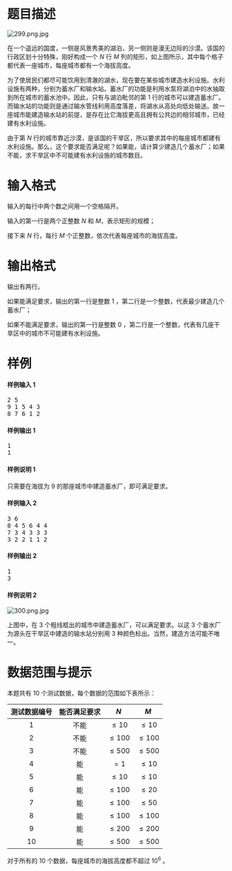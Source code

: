 
# 题目描述

![299.png.jpg](/source/loj/2595/img/aHR0cHM6Ly9pLmxvbGkubmV0LzIwMTgvMDUvMjIvNWIwM2RiNTY1NTBhMy5qcGc=.jpg)

在一个遥远的国度，一侧是风景秀美的湖泊，另一侧则是漫无边际的沙漠。该国的行政区划十分特殊，刚好构成一个 $N$ 行 $M$ 列的矩形，如上图所示，其中每个格子都代表一座城市，每座城市都有一个海拔高度。

为了使居民们都尽可能饮用到清澈的湖水，现在要在某些城市建造水利设施。水利设施有两种，分别为蓄水厂和输水站。蓄水厂的功能是利用水泵将湖泊中的水抽取到所在城市的蓄水池中。因此，只有与湖泊毗邻的第 $1$ 行的城市可以建造蓄水厂。而输水站的功能则是通过输水管线利用高度落差，将湖水从高处向低处输送。故一座城市能建造输水站的前提，是存在比它海拔更高且拥有公共边的相邻城市，已经建有水利设施。

由于第 $N$ 行的城市靠近沙漠，是该国的干旱区，所以要求其中的每座城市都建有水利设施。那么，这个要求能否满足呢？如果能，请计算少建造几个蓄水厂；如果不能，求干旱区中不可能建有水利设施的城市数目。 

# 输入格式

输入的每行中两个数之间用一个空格隔开。

输入的第一行是两个正整数 $N$ 和 $M$，表示矩形的规模；

接下来 $N$ 行，每行 $M$ 个正整数，依次代表每座城市的海拔高度。 

# 输出格式

输出有两行。

如果能满足要求，输出的第一行是整数 $1$ ，第二行是一个整数，代表最少建造几个蓄水厂；

如果不能满足要求，输出的第一行是整数 $0$ ，第二行是一个整数，代表有几座干旱区中的城市不可能建有水利设施。 

# 样例

#### 样例输入 1
<pre>
2 5
9 1 5 4 3
8 7 6 1 2
</pre>

#### 样例输出 1
<pre>
1
1
</pre>

#### 样例说明 1

只需要在海拔为 $9$ 的那座城市中建造蓄水厂，即可满足要求。 

#### 样例输入 2
<pre>
3 6
8 4 5 6 4 4
7 3 4 3 3 3
3 2 2 1 1 2
</pre>

#### 样例输出 2
<pre>
1
3
</pre>

#### 样例说明 2

![300.png.jpg](/source/loj/2595/img/aHR0cHM6Ly9pLmxvbGkubmV0LzIwMTgvMDUvMjIvNWIwM2RiNTY1NjcyOC5qcGc=.jpg)

上图中，在 $3$ 个粗线框出的城市中建造蓄水厂，可以满足要求。以这 $3$ 个蓄水厂为源头在干旱区中建造的输水站分别用 $3$ 种颜色标出。当然，建造方法可能不唯一。 


# 数据范围与提示

本题共有 $10$ 个测试数据，每个数据的范围如下表所示：

| 测试数据编号 | 能否满足要求 |    $N$    |    $M$    |    
| :----: | :----: | :-------: | :-------: |    
|   1    |   不能   | $\le 10$  | $\le 10$  |   
|   2    |   不能   | $\le 100$ | $\le 100$ |    
|   3    |   不能   | $\le 500$ | $\le 500$ |   
|   4    |   能    |   $=1$    | $\le 10$  |    
|   5    |   能    | $\le 10$  | $\le 10$  |    
|   6    |   能    | $\le 100$ | $\le 20$  |    
|   7    |   能    | $\le 100$ | $\le 50$  |   
|   8    |   能    | $\le 100$ | $\le 100$ |    
|   9    |   能    | $\le 200$ | $\le 200$ |    
|   10   |   能    | $\le 500$ | $\le 500$ |   

对于所有的 $10$ 个数据，每座城市的海拔高度都不超过 $10^6$ 。

